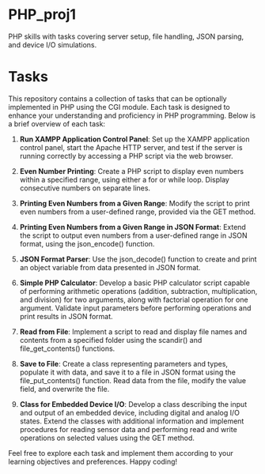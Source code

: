 # PHP_proj1
PHP skills with tasks covering server setup, file handling, JSON parsing, and device I/O simulations.
# Tasks

This repository contains a collection of tasks that can be optionally implemented in PHP using the CGI module. Each task is designed to enhance your understanding and proficiency in PHP programming. Below is a brief overview of each task:

1. **Run XAMPP Application Control Panel**: Set up the XAMPP application control panel, start the Apache HTTP server, and test if the server is running correctly by accessing a PHP script via the web browser.

2. **Even Number Printing**: Create a PHP script to display even numbers within a specified range, using either a for or while loop. Display consecutive numbers on separate lines.

3. **Printing Even Numbers from a Given Range**: Modify the script to print even numbers from a user-defined range, provided via the GET method.

4. **Printing Even Numbers from a Given Range in JSON Format**: Extend the script to output even numbers from a user-defined range in JSON format, using the json_encode() function.

5. **JSON Format Parser**: Use the json_decode() function to create and print an object variable from data presented in JSON format.

6. **Simple PHP Calculator**: Develop a basic PHP calculator script capable of performing arithmetic operations (addition, subtraction, multiplication, and division) for two arguments, along with factorial operation for one argument. Validate input parameters before performing operations and print results in JSON format.

7. **Read from File**: Implement a script to read and display file names and contents from a specified folder using the scandir() and file_get_contents() functions.

8. **Save to File**: Create a class representing parameters and types, populate it with data, and save it to a file in JSON format using the file_put_contents() function. Read data from the file, modify the value field, and overwrite the file.

9. **Class for Embedded Device I/O**: Develop a class describing the input and output of an embedded device, including digital and analog I/O states. Extend the classes with additional information and implement procedures for reading sensor data and performing read and write operations on selected values using the GET method.

Feel free to explore each task and implement them according to your learning objectives and preferences. Happy coding!
